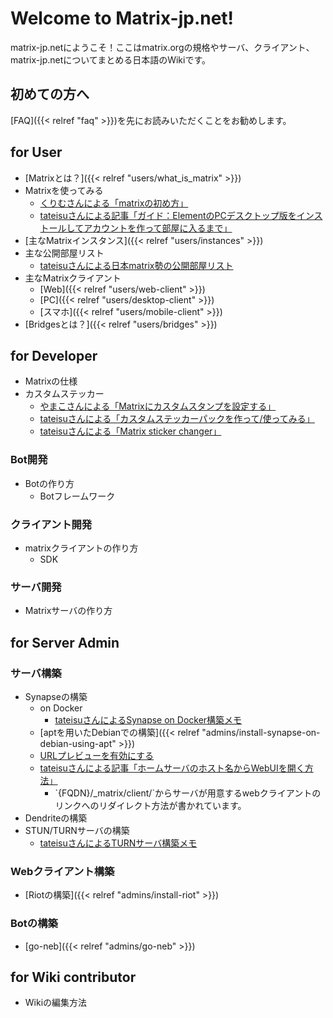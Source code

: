 # Welcome to Matrix-jp.net!

matrix-jp.netにようこそ！ここはmatrix.orgの規格やサーバ、クライアント、matrix-jp.netについてまとめる日本語のWikiです。

## 初めての方へ

[FAQ]({{< relref "faq" >}})を先にお読みいただくことをお勧めします。

## for User

-   [Matrixとは？]({{< relref "users/what_is_matrix" >}})
-   Matrixを使ってみる
    -   [くりむさんによる「matrixの初め方」](https://crim0404.blogspot.com/2021/03/matrix_25.html)
    -   [tateisuさんによる記事「ガイド：ElementのPCデスクトップ版をインストールしてアカウントを作って部屋に入るまで」](https://lemmy.juggler.jp/post/786)
-   [主なMatrixインスタンス]({{< relref "users/instances" >}})
-   主な公開部屋リスト
    -   [tateisuさんによる日本matrix勢の公開部屋リスト](https://matrix-room-list-jp.netlify.app/)
-   主なMatrixクライアント
    -   [Web]({{< relref "users/web-client" >}})
    -   [PC]({{< relref "users/desktop-client" >}})
    -   [スマホ]({{< relref "users/mobile-client" >}})
-   [Bridgesとは？]({{< relref "users/bridges" >}})

## for Developer

-   Matrixの仕様
-   カスタムステッカー
    -   [やまこさんによる「Matrixにカスタムスタンプを設定する」](https://windish.kibe.la/shared/entries/18649f13-86b2-43af-8b41-89f6eb391121)
    -   [tateisuさんによる「カスタムステッカーパックを作って/使ってみる」](https://lemmy.juggler.jp/post/818)
    -   [tateisuさんによる「Matrix sticker changer」](https://matrix.juggler.jp/stickerChanger.html?name=%E3%81%AA%E3%81%8B%E3%82%88%E3%81%97%20%E3%81%8A%E3%81%AD%E3%81%88%E3%81%95%E3%82%93%E3%81%9F%E3%81%A1%20%E3%82%B9%E3%82%BF%E3%83%B3%E3%83%97&sender=%40yamako%3Amatrix.fedibird.com&url=https%3A%2F%2Fywindish.github.io%2Fstickerpicker%2Fweb%2F%3Ftheme%3D%24theme)

### Bot開発

-   Botの作り方
    -   Botフレームワーク

### クライアント開発

-   matrixクライアントの作り方
    -   SDK

### サーバ開発

-   Matrixサーバの作り方

## for Server Admin

### サーバ構築

-   Synapseの構築
    -   on Docker
        -   [tateisuさんによるSynapse on
            Docker構築メモ](https://lemmy.juggler.jp/post/759)
    -   [aptを用いたDebianでの構築]({{< relref "admins/install-synapse-on-debian-using-apt" >}})
    -   [URLプレビューを有効にする](https://lemmy.juggler.jp/post/794)
    -   [tateisuさんによる記事「ホームサーバのホスト名からWebUIを開く方法」](https://lemmy.juggler.jp/post/864/comment/562)
        -   \`{FQDN}/\_matrix/client/\`からサーバが用意するwebクライアントのリンクへのリダイレクト方法が書かれています。
-   Dendriteの構築
-   STUN/TURNサーバの構築
    -   [tateisuさんによるTURNサーバ構築メモ](https://lemmy.juggler.jp/post/769)

### Webクライアント構築

-   [Riotの構築]({{< relref "admins/install-riot" >}})

### Botの構築

-   [go-neb]({{< relref "admins/go-neb" >}})

## for Wiki contributor

-   Wikiの編集方法
